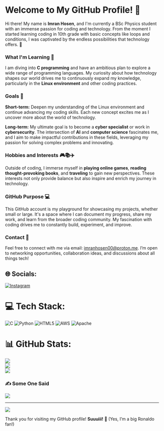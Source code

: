 # Welcome to My GitHub Profile! 👋

Hi there! My name is **Imran Hosen**, and I'm currently a BSc Physics student with an immense passion for coding and technology. From the moment I started learning coding in 10th grade with basic concepts like loops and conditions, I was captivated by the endless possibilities that technology offers. 🚀

### What I'm Learning 🧠

I am diving into **C programming** and have an ambitious plan to explore a wide range of programming languages. My curiosity about how technology shapes our world drives me to continuously expand my knowledge, particularly in the **Linux environment** and other coding practices.

### Goals 🎯

**Short-term:** Deepen my understanding of the Linux environment and continue advancing my coding skills. Each new concept excites me as I uncover more about the world of technology.

**Long-term:** My ultimate goal is to become a **cyber specialist** or work in **cybersecurity**. The intersection of **AI** and **computer science** fascinates me, and I aim to make impactful contributions in these fields, leveraging my passion for solving complex problems and innovating.

### Hobbies and Interests 🎮📚✈️

Outside of coding, I immerse myself in **playing online games**, **reading thought-provoking books**, and **traveling** to gain new perspectives. These interests not only provide balance but also inspire and enrich my journey in technology.

### GitHub Purpose 💻

This GitHub account is my playground for showcasing my projects, whether small or large. It's a space where I can document my progress, share my work, and learn from the broader coding community. My fascination with coding drives me to constantly build, experiment, and improve.

### Contact 📧

Feel free to connect with me via email: [imranhosen00@proton.me](mailto:imranhosen00@proton.me). I’m open to networking opportunities, collaboration ideas, and discussions about all things tech!


## 🌐 Socials:
[![Instagram](https://img.shields.io/badge/Instagram-%23E4405F.svg?logo=Instagram&logoColor=white)](https://instagram.com/imran_hu_0) 

# 💻 Tech Stack:
![C](https://img.shields.io/badge/c-%2300599C.svg?style=flat&logo=c&logoColor=white) ![Python](https://img.shields.io/badge/python-3670A0?style=flat&logo=python&logoColor=ffdd54) ![HTML5](https://img.shields.io/badge/html5-%23E34F26.svg?style=flat&logo=html5&logoColor=white) ![AWS](https://img.shields.io/badge/AWS-%23FF9900.svg?style=flat&logo=amazon-aws&logoColor=white) ![Apache](https://img.shields.io/badge/apache-%23D42029.svg?style=flat&logo=apache&logoColor=white)
# 📊 GitHub Stats:
![](https://github-readme-stats.vercel.app/api?username=imran-hosen-1&theme=dark&hide_border=false&include_all_commits=true&count_private=true)<br/>
![](https://github-readme-streak-stats.herokuapp.com/?user=imran-hosen-1&theme=dark&hide_border=false)<br/>
![](https://github-readme-stats.vercel.app/api/top-langs/?username=imran-hosen-1&theme=dark&hide_border=false&include_all_commits=true&count_private=true&layout=compact)

### ✍️ Some One Said 
![](https://quotes-github-readme.vercel.app/api?type=horizontal&theme=dark)

---
[![](https://visitcount.itsvg.in/api?id=imran-hosen-1&icon=0&color=6)](https://visitcount.itsvg.in)


Thank you for visiting my GitHub profile! **Suuuiii!** 🙌 (Yes, I’m a big Ronaldo fan!)
